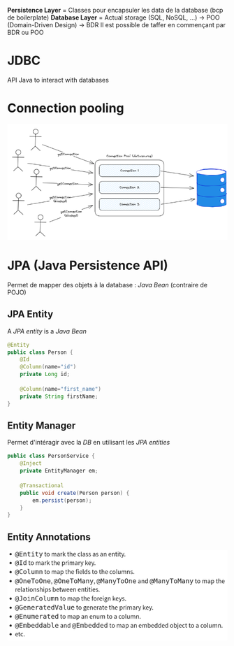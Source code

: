 **Persistence Layer** = Classes pour encapsuler les data de la database (bcp de boilerplate)
**Database Layer** = Actual storage (SQL, NoSQL, ...)
	-> POO (Domain-Driven Design)
	-> BDR
 Il est possible de taffer en commençant par BDR ou POO
# JDBC
API Java to interact with databases
# Connection pooling
![](images/Pasted%20image%2020231108210349.png)
# JPA (Java Persistence API)
Permet de mapper des objets à la database : *Java Bean* (contraire de POJO)
## JPA Entity
A *JPA entity* is a *Java Bean*
``` Java
@Entity
public class Person {
	@Id
	@Column(name="id")
	private Long id;

	@Column(name="first_name")
	private String firstName;
}
```
## Entity Manager
Permet d'intéragir avec la *DB* en utilisant les *JPA entities*
``` Java
public class PersonService {
	@Inject
	private EntityManager em;

	@Transactional
	public void create(Person person) {
		em.persist(person);
	}
}
```
## Entity Annotations
![](images/Pasted%20image%2020231108211222.png)